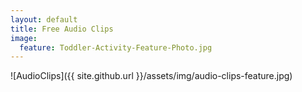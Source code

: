 ```yaml
---
layout: default
title: Free Audio Clips
image:
  feature: Toddler-Activity-Feature-Photo.jpg
---
```

![AudioClips]({{ site.github.url }}/assets/img/audio-clips-feature.jpg)

<div id="fd-form-5f639b5dbf43d864d5bfa334"></div>
<script>
  window.fd('form', {
    formId: '5f639b5dbf43d864d5bfa334',
    containerEl: '#fd-form-5f639b5dbf43d864d5bfa334'
  });
</script>